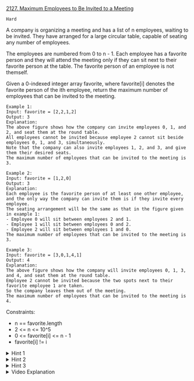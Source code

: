 [2127. Maximum Employees to Be Invited to a Meeting](https://leetcode.com/problems/maximum-employees-to-be-invited-to-a-meeting/description/)

`Hard`

A company is organizing a meeting and has a list of n employees, waiting to be invited. They have arranged for a large circular table, capable of seating any number of employees.

The employees are numbered from 0 to n - 1. Each employee has a favorite person and they will attend the meeting only if they can sit next to their favorite person at the table. The favorite person of an employee is not themself.

Given a 0-indexed integer array favorite, where favorite[i] denotes the favorite person of the ith employee, return the maximum number of employees that can be invited to the meeting.

```
Example 1:
Input: favorite = [2,2,1,2]
Output: 3
Explanation:
The above figure shows how the company can invite employees 0, 1, and 2, and seat them at the round table.
All employees cannot be invited because employee 2 cannot sit beside employees 0, 1, and 3, simultaneously.
Note that the company can also invite employees 1, 2, and 3, and give them their desired seats.
The maximum number of employees that can be invited to the meeting is 3. 

Example 2:
Input: favorite = [1,2,0]
Output: 3
Explanation: 
Each employee is the favorite person of at least one other employee, and the only way the company can invite them is if they invite every employee.
The seating arrangement will be the same as that in the figure given in example 1:
- Employee 0 will sit between employees 2 and 1.
- Employee 1 will sit between employees 0 and 2.
- Employee 2 will sit between employees 1 and 0.
The maximum number of employees that can be invited to the meeting is 3.

Example 3:
Input: favorite = [3,0,1,4,1]
Output: 4
Explanation:
The above figure shows how the company will invite employees 0, 1, 3, and 4, and seat them at the round table.
Employee 2 cannot be invited because the two spots next to their favorite employee 1 are taken.
So the company leaves them out of the meeting.
The maximum number of employees that can be invited to the meeting is 4.
```

Constraints:

- n == favorite.length
- 2 <= n <= 10^5
- 0 <= favorite[i] <= n - 1
- favorite[i] != i

<details>
<summary>Hint 1</summary>

From the given array favorite, create a graph where for every index i, there is a directed edge from favorite[i] to i. The graph will be a combination of cycles and chains of acyclic edges. Now, what are the ways in which we can choose employees to sit at the table?

</details>

<details>
<summary>Hint 2</summary>

The first way by which we can choose employees is by selecting a cycle of the graph. It can be proven that in this case, the employees that do not lie in the cycle can never be seated at the table.

</details>

<details>
<summary>Hint 3</summary>

The second way is by combining acyclic chains. At most two chains can be combined by a cycle of length 2, where each chain ends on one of the employees in the cycle.

</details>

<details>
<summary>Video Explanation</summary>

[HuifengGuan](https://www.youtube.com/watch?v=Pw6jZTLh_c8)
</details>